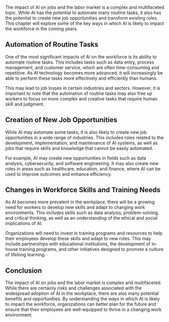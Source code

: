 
The impact of AI on jobs and the labor market is a complex and multifaceted topic. While AI has the potential to automate many routine tasks, it also has the potential to create new job opportunities and transform existing roles. This chapter will explore some of the key ways in which AI is likely to impact the workforce in the coming years.

Automation of Routine Tasks
---------------------------

One of the most significant impacts of AI on the workforce is its ability to automate routine tasks. This includes tasks such as data entry, process management, and customer service, which are often time-consuming and repetitive. As AI technology becomes more advanced, it will increasingly be able to perform these tasks more effectively and efficiently than humans.

This may lead to job losses in certain industries and sectors. However, it is important to note that the automation of routine tasks may also free up workers to focus on more complex and creative tasks that require human skill and judgment.

Creation of New Job Opportunities
---------------------------------

While AI may automate some tasks, it is also likely to create new job opportunities in a wide range of industries. This includes roles related to the development, implementation, and maintenance of AI systems, as well as jobs that require skills and knowledge that cannot be easily automated.

For example, AI may create new opportunities in fields such as data analysis, cybersecurity, and software engineering. It may also create new roles in areas such as healthcare, education, and finance, where AI can be used to improve outcomes and enhance efficiency.

Changes in Workforce Skills and Training Needs
----------------------------------------------

As AI becomes more prevalent in the workplace, there will be a growing need for workers to develop new skills and adapt to changing work environments. This includes skills such as data analysis, problem-solving, and critical thinking, as well as an understanding of the ethical and social implications of AI.

Organizations will need to invest in training programs and resources to help their employees develop these skills and adapt to new roles. This may include partnerships with educational institutions, the development of in-house training programs, and other initiatives designed to promote a culture of lifelong learning.

Conclusion
----------

The impact of AI on jobs and the labor market is complex and multifaceted. While there are certainly risks and challenges associated with the widespread adoption of AI in the workplace, there are also many potential benefits and opportunities. By understanding the ways in which AI is likely to impact the workforce, organizations can better plan for the future and ensure that their employees are well-equipped to thrive in a changing work environment.
